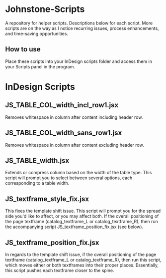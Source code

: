 # Johnstone-Scripts

A repository for helper scripts. Descriptions below for each script. More scripts are on the way as I notice recurring issues, process enhancements, and time-saving opportunities.

## How to use
Place these scripts into your InDesign scripts folder and access them in your Scripts panel in the program.


# InDesign Scripts

## JS_TABLE_COL_width_incl_row1.jsx
Removes whitespace in column after content including header row.

## JS_TABLE_COL_width_sans_row1.jsx
Removes whitespace in column after content excluding header row.

## JS_TABLE_width.jsx
Extends or compress column based on the width of the table type. This script will prompt you to select between several options, each corresponding to a table width. 

## JS_textframe_style_fix.jsx
This fixes the template shift issue. This script will prompt you for the spread side you'd like to affect, or you may affect both. If the overall positioning of the page textframe (catalog_textframe_L or catalog_textframe_R), then run the accompanying script JS_textframe_position_fix.jsx (see below).

## JS_textframe_position_fix.jsx
In regards to the template shift issue, if the overall positioning of the page textframe (catalog_textframe_L or catalog_textframe_R), then run this script, which moves either or both textframes into their proper places. Essentially, this script pushes each textframe closer to the spine.
